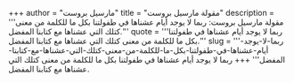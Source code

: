 +++
author = "مارسيل بروست"
title = "مقولة مارسيل بروست"
description = '''مقولة مارسيل بروست: ربما لا يوجد أيام عشناها في طفولتنا بكل ما للكلمة من معنى كتلك التي عشناها مع كتابنا المفضل.'''
quote = '''ربما لا يوجد أيام عشناها في طفولتنا بكل ما للكلمة من معنى كتلك التي عشناها مع كتابنا المفضل.'''
slug = '''ربما-لا-يوجد-أيام-عشناها-في-طفولتنا-بكل-ما-للكلمة-من-معنى-كتلك-التي-عشناها-مع-كتابنا-المفضل'''
+++
ربما لا يوجد أيام عشناها في طفولتنا بكل ما للكلمة من معنى كتلك التي عشناها مع كتابنا المفضل.
